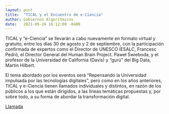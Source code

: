 ```yaml
---
layout: post
title:  "TICAL y el Encuentro de e-Ciencia"
author: Gobiernos Algorítmicos
date:   2021-05-26 16:12:00 -0400
---
```

TICAL y “e-Ciencia” se llevarán a cabo nuevamente en formato virtual y gratuito, entre
los días 30 de agosto y 2 de septiembre, con la participación confirmada de expertos
como el Director de UNESCO IESALC, Francesc Pedró, el Director General del Human Brain
Project. Paweł Świeboda, y el profesor de la Universidad de California (Davis) y 
“gurú” del Big Data, Martin Hilbert.

El tema abordado por los eventos será “Repensando la Universidad impulsada por las
tecnologías digitales”, pero como en los años anteriores, TICAL y e-Ciencia tienen 
llamados individuales y distintos, en razón de los públicos a los que están dirigidos,
a las líneas temáticas propuestas y, por sobre todo, a su forma de abordar la
transformación digital.

[Llamada](https://www.redclara.net/index.php/es/noticiasyeventos/noticias/2285-se-extiende-el-plazo-de-las-convocatorias-de-tical-y-el-encuentro-de-e-ciencia)